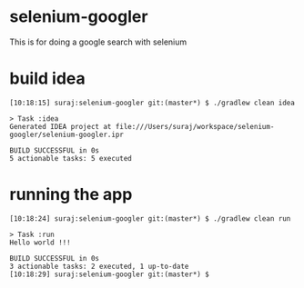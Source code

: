 # selenium-googler

This is for doing a google search with selenium


# build idea
```
[10:18:15] suraj:selenium-googler git:(master*) $ ./gradlew clean idea

> Task :idea
Generated IDEA project at file:///Users/suraj/workspace/selenium-googler/selenium-googler.ipr

BUILD SUCCESSFUL in 0s
5 actionable tasks: 5 executed
```

# running the app

```
[10:18:24] suraj:selenium-googler git:(master*) $ ./gradlew clean run

> Task :run
Hello world !!!

BUILD SUCCESSFUL in 0s
3 actionable tasks: 2 executed, 1 up-to-date
[10:18:29] suraj:selenium-googler git:(master*) $
```

